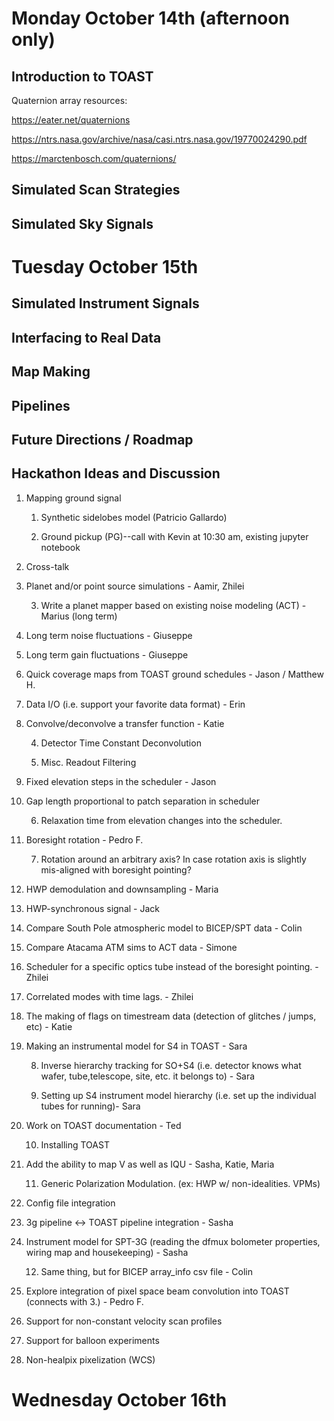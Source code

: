 # Monday October 14th (afternoon only)

## Introduction to TOAST

Quaternion array resources:

<https://eater.net/quaternions>

<https://ntrs.nasa.gov/archive/nasa/casi.ntrs.nasa.gov/19770024290.pdf>

<https://marctenbosch.com/quaternions/>

## Simulated Scan Strategies

## Simulated Sky Signals

# Tuesday October 15th

## Simulated Instrument Signals

## Interfacing to Real Data

## Map Making

## Pipelines

## Future Directions / Roadmap

## Hackathon Ideas and Discussion

1.  Mapping ground signal
    
    1.  Synthetic sidelobes model (Patricio Gallardo)
    
    2.  Ground pickup (PG)--call with Kevin at 10:30 am, existing
        jupyter notebook

2.  Cross-talk

3.  Planet and/or point source simulations - Aamir, Zhilei
    
    3.  Write a planet mapper based on existing noise modeling (ACT) -
        Marius (long term)

4.  Long term noise fluctuations - Giuseppe

5.  Long term gain fluctuations - Giuseppe

6.  Quick coverage maps from TOAST ground schedules - Jason / Matthew
    H.

7.  Data I/O (i.e. support your favorite data format) - Erin

8.  Convolve/deconvolve a transfer function - Katie
    
    4.  Detector Time Constant Deconvolution
    
    5.  Misc. Readout Filtering

9.  Fixed elevation steps in the scheduler - Jason

10. Gap length proportional to patch separation in scheduler
    
    6.  Relaxation time from elevation changes into the scheduler.

11. Boresight rotation - Pedro F.
    
    7.  Rotation around an arbitrary axis? In case rotation axis is
        slightly mis-aligned with boresight pointing?

12. HWP demodulation and downsampling - Maria

13. HWP-synchronous signal - Jack

14. Compare South Pole atmospheric model to BICEP/SPT data - Colin

15. Compare Atacama ATM sims to ACT data - Simone

16. Scheduler for a specific optics tube instead of the boresight
    pointing. - Zhilei

17. Correlated modes with time lags. - Zhilei

18. The making of flags on timestream data (detection of glitches /
    jumps, etc) - Katie

19. Making an instrumental model for S4 in TOAST - Sara
    
    8.  Inverse hierarchy tracking for SO+S4 (i.e. detector knows what
        wafer, tube,telescope, site, etc. it belongs to) - Sara
    
    9.  Setting up S4 instrument model hierarchy (i.e. set up the
        individual tubes for running)- Sara

20. Work on TOAST documentation - Ted
    
    10. Installing TOAST

21. Add the ability to map V as well as IQU - Sasha, Katie, Maria
    
    11. Generic Polarization Modulation. (ex: HWP w/ non-idealities.
        VPMs)

22. Config file integration

23. 3g pipeline \<-\> TOAST pipeline integration - Sasha

24. Instrument model for SPT-3G (reading the dfmux bolometer
    properties, wiring map and housekeeping) - Sasha
    
    12. Same thing, but for BICEP array\_info csv file - Colin

25. Explore integration of pixel space beam convolution into TOAST
    (connects with 3.) - Pedro F.

26. Support for non-constant velocity scan profiles

27. Support for balloon experiments

28. Non-healpix pixelization (WCS)

# Wednesday October 16th
